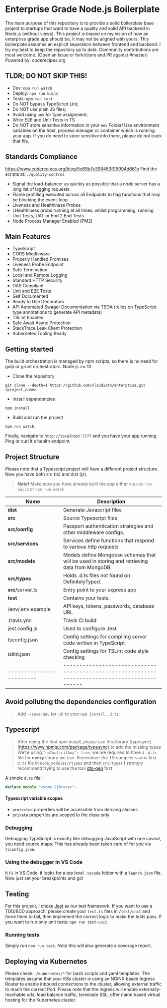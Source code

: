 # Enterprise Grade Node.js Boilerplate
The main purpose of this repository is to provide a solid boilerplate base project to startups that want to have a quality and solid API backend in Node.js (without views).
This project is biased on my vision of how an enterprise grade app should be, it may not be aligned with yours.
This boilerplate assumes an explicit separation between frontend and backend.
I try my best to keep the repository up to date.
Community contributions are most welcome. (Open an Issue or fork/clone and PR against #master)
Powered by: coderecipes.org

## TLDR; DO NOT SKIP THIS!
- Dev: `npm run watch`
- Deploy: `npm run build`
- Tests: `npm run test`
- Do NOT bypass TypeScript Lint;
- Do NOT use plain JS files;
- Avoid using `any` for type assignment;
- Write E2E and Unit Tests in TS
- Do NOT store sensitive information in your `env` Folder! Use environment variables on the host, process manager or container which is running your app. If you do need to store sensitive info there, please do not track that file.

## Standards Compliance
https://www.coderecipes.org/blog/5c69b7e399453f09094d661b
Find the scripts at: `./quality-control`
- Signal the load-balancer as quickly as possible that a node server has a long list of lagging requests
- Flame profilling executed across all Endpoints to flag functions that may be blocking the event-loop
- Liveness and Healthiness Probes
- LHealthiness probs running at all times: whilst programming, running Unit Tests, UAT or End 2 End Tests
- Node Process Manager Enabled (PM2)

## Main Features
* TypeScript
* CORS Middleware
* Properly Handled Promises
* Liveness Probe Endpoint
* Safe Termination
* Local and Remote Logging
* Standard HTTP Security
* OAS Compliant
* Unit and E2E Tests
* Self Documented
* Ready to Use Decorators
* API Automated Swager Documentation via TSOA (relies on TypeScript type annotations to generate API metadata)
* TSLint Enabled
* Safe Await Async Protection
* StackTrace Leak Client Protection
* Kubernetes Tooling Ready

## Getting started
The build orchestration is managed by npm scripts, so there is no need for gulp or grunt orchestrators.
Node.js >= 10

- Clone the repository
```
git clone --depth=1 https://github.com/claudiotx/enterprise.git <project_name>
```
- Install dependencies
```
npm install
```
- Build and run the project
```
npm run watch
```
Finally, navigate to `http://localhost:7777` and you have your app running. Ping or curl it's health endpoint.

## Project Structure
Please note that a Typescript project will have a different project structure.
Now you have both src (ts) and dist (js).

> **Note!** Make sure you have already built the app either via `npm run build` or `npm run watch`.

| Name | Description |
| ------------------------ | --------------------------------------------------------------------------------------------- |
| **dist**                 | Generate Javascript files  |
| **src**                  | Source Typescript files |
| **src/config**            | Passport authentication strategies and other middleware configs.  |
| **src/services**         | Services define functions that respond to various http requests                            |
| **src/models**           | Models define Mongoose schemas that will be used in storing and retrieving data from MongoDB  |
| **src/types**            | Holds .d.ts files not found on DefinitelyTyped.          |
| **src**/server.ts        | Entry point to your express app                                                               |
| **test**                 | Contains your tests.  |
| /env/.env.example        | API keys, tokens, passwords, database URI.  |
| .travis.yml              | Travis CI build                                                             |
| jest.config.js           | Used to configure Jest                                                                        |
| tsconfig.json            | Config settings for compiling server code written in TypeScript                               |
| tslint.json              | Config settings for TSLint code style checking                                                |
| ------------------------ | --------------------------------------------------------------------------------------------- |

## Avoid polluting the dependencies configuration
> Add `--save-dev` (or `-D`) to your `npm install`. `.d.ts`.

## Typescript
> After doing the first npm install, please use this library [typesync] (https://www.npmjs.com/package/typesync) to add the missing types
> We're using `"noImplicitAny": true`, we are required to have a `.d.ts` file for **every** library we use.
> Remember: the TS compiler scans first `d.ts` file in `node_modules/@types` and then `src/types`
I strongly recommend trying to use the tool [dts-gen](https://github.com/Microsoft/dts-gen) first.

A simple `d.ts` file:
```ts
declare module "<some-library>";
```

#### Typescript variable scopes
- `protected` properties will be accessible from deriving classes
- `private` properties are scoped to the class only

### Debugging
Debugging TypeScript is exactly like debugging JavaScript with one caveat, you need source maps.
This has already been taken care of for you via `tsconfig.json`.

### Using the debugger in VS Code
it `F5` in VS Code, it looks for a top level `.vscode` folder with a `launch.json` file.
Now just set your breakpoints and go!

## Testing
For this project, I chose [Jest](https://facebook.github.io/jest/) as our test framework.
If you want to use a TDD/BDD approach, please create your `test.ts` files in `/test/unit` and force them to fail, then implement the correct logic to make the tests pass.
If you want to run only unit tests: `npm run test-unit`

### Running tests
Simply run `npm run test`.
Note this will also generate a coverage report.

## Deploying via Kubernetes
Please check `./kubernetes/*` for bash scripts and yaml templates.
The templates assume that your K8s cluster is using an NGiNX based Ingress Router to enable inbound connections to the cluster, allowing external traffic to reach the correct Pod.
Please note that the Ingress will enable externally-reachable urls, load balance traffic, terminate SSL, offer name based virtual hosting for the Kubernetes cluster.
